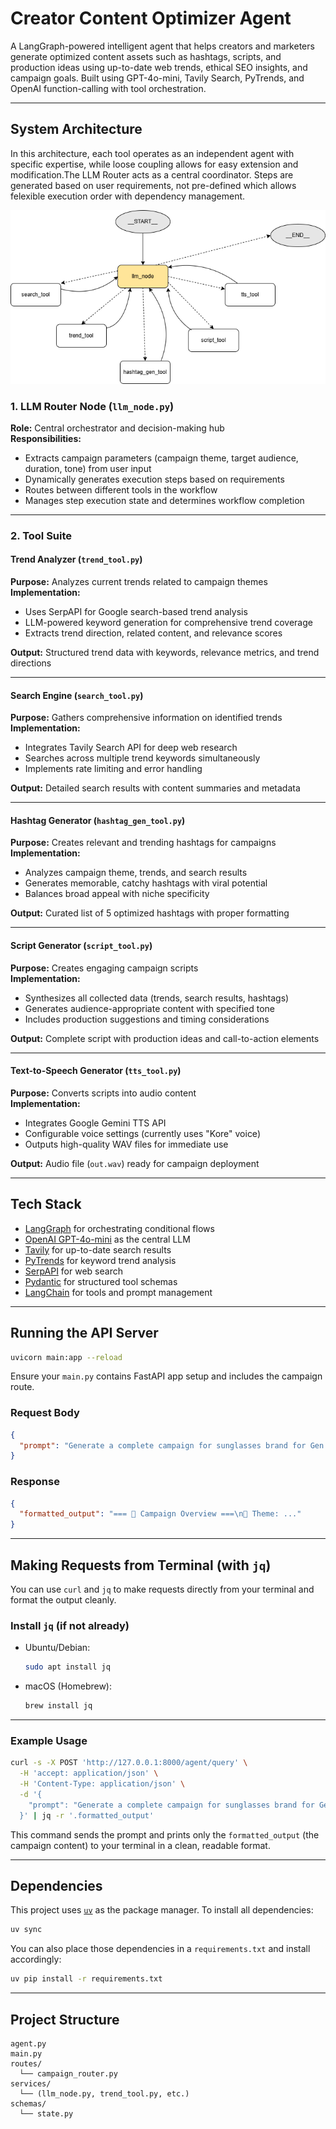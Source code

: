 # Creator Content Optimizer Agent

A LangGraph-powered intelligent agent that helps creators and marketers generate optimized content assets such as hashtags, scripts, and production ideas using up-to-date web trends, ethical SEO insights, and campaign goals. Built using GPT-4o-mini, Tavily Search, PyTrends, and OpenAI function-calling with tool orchestration.

---

## System Architecture

In this architecture, each tool operates as an independent agent with specific expertise, while loose coupling allows for easy extension and modification.The LLM Router acts as a central coordinator. Steps are generated based on user requirements, not pre-defined which allows felexible execution order with dependency management.

![System Architecture](docs/agent.png)

### 1. LLM Router Node (`llm_node.py`)

**Role:** Central orchestrator and decision-making hub  
**Responsibilities:**

- Extracts campaign parameters (campaign theme, target audience, duration, tone) from user input
- Dynamically generates execution steps based on requirements
- Routes between different tools in the workflow
- Manages step execution state and determines workflow completion

---

### 2. Tool Suite

#### Trend Analyzer (`trend_tool.py`)

**Purpose:** Analyzes current trends related to campaign themes  
**Implementation:**

- Uses SerpAPI for Google search-based trend analysis
- LLM-powered keyword generation for comprehensive trend coverage
- Extracts trend direction, related content, and relevance scores

**Output:** Structured trend data with keywords, relevance metrics, and trend directions

---

#### Search Engine (`search_tool.py`)

**Purpose:** Gathers comprehensive information on identified trends  
**Implementation:**

- Integrates Tavily Search API for deep web research
- Searches across multiple trend keywords simultaneously
- Implements rate limiting and error handling

**Output:** Detailed search results with content summaries and metadata

---

#### Hashtag Generator (`hashtag_gen_tool.py`)

**Purpose:** Creates relevant and trending hashtags for campaigns  
**Implementation:**

- Analyzes campaign theme, trends, and search results
- Generates memorable, catchy hashtags with viral potential
- Balances broad appeal with niche specificity

**Output:** Curated list of 5 optimized hashtags with proper formatting

---

#### Script Generator (`script_tool.py`)

**Purpose:** Creates engaging campaign scripts  
**Implementation:**

- Synthesizes all collected data (trends, search results, hashtags)
- Generates audience-appropriate content with specified tone
- Includes production suggestions and timing considerations

**Output:** Complete script with production ideas and call-to-action elements

---

#### Text-to-Speech Generator (`tts_tool.py`)

**Purpose:** Converts scripts into audio content  
**Implementation:**

- Integrates Google Gemini TTS API
- Configurable voice settings (currently uses "Kore" voice)
- Outputs high-quality WAV files for immediate use

**Output:** Audio file (`out.wav`) ready for campaign deployment

---

## Tech Stack

- [LangGraph](https://github.com/langchain-ai/langgraph) for orchestrating conditional flows
- [OpenAI GPT-4o-mini](https://openai.com) as the central LLM
- [Tavily](https://www.tavily.com/) for up-to-date search results
- [PyTrends](https://github.com/GeneralMills/pytrends) for keyword trend analysis
- [SerpAPI](https://serpapi.com) for web search
- [Pydantic](https://docs.pydantic.dev) for structured tool schemas
- [LangChain](https://www.langchain.com/) for tools and prompt management

---

## Running the API Server

```bash
uvicorn main:app --reload
```

Ensure your `main.py` contains FastAPI app setup and includes the campaign route.

### Request Body

```json
{
  "prompt": "Generate a complete campaign for sunglasses brand for Gen Z in a humorous tone"
}
```

### Response

```json
{
  "formatted_output": "=== 📣 Campaign Overview ===\n🎯 Theme: ..."
}
```

---

## Making Requests from Terminal (with `jq`)

You can use `curl` and `jq` to make requests directly from your terminal and format the output cleanly.

### Install `jq` (if not already)

- Ubuntu/Debian:

  ```bash
  sudo apt install jq
  ```

- macOS (Homebrew):

  ```bash
  brew install jq
  ```

---

### Example Usage

```bash
curl -s -X POST 'http://127.0.0.1:8000/agent/query' \
  -H 'accept: application/json' \
  -H 'Content-Type: application/json' \
  -d '{
    "prompt": "Generate a complete campaign for sunglasses brand for Gen Z in a humorous tone"
  }' | jq -r '.formatted_output'
```

This command sends the prompt and prints only the `formatted_output` (the campaign content) to your terminal in a clean, readable format.

---

## Dependencies

This project uses [`uv`](https://pypi.org/project/uv/) as the package manager. To install all dependencies:

```bash
uv sync
```

You can also place those dependencies in a `requirements.txt` and install accordingly:

```bash
uv pip install -r requirements.txt
```

---

## Project Structure

```
agent.py
main.py
routes/
  └── campaign_router.py
services/
  └── (llm_node.py, trend_tool.py, etc.)
schemas/
  └── state.py
```
